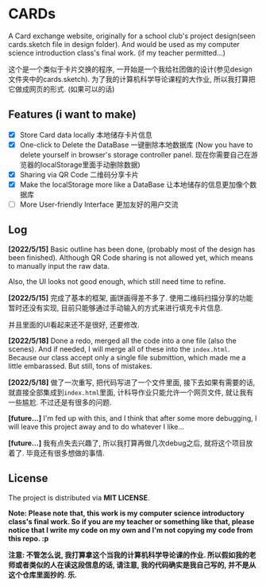 # CARDs
A Card exchange website, originally for a school club's project design(seen cards.sketch file in design folder). And would be used as my computer science introduction class's final work. (if my teacher permitted...)

这个是一个类似于卡片交换的程序, 一开始是一个我给社团做的设计(参见design文件夹中的cards.sketch). 为了我的计算机科学导论课程的大作业, 所以我打算把它做成网页的形式. (如果可以的话)

## Features (i want to make)
- [x] Store Card data locally 本地储存卡片信息
- [x] One-click to Delete the DataBase 一键删除本地数据库 (Now you have to delete yourself in browser's storage controller panel. 现在你需要自己在游览器的localStorage里面手动删除数据)
- [x] Sharing via QR Code 二维码分享卡片
- [x] Make the localStorage more like a DataBase 让本地储存的信息更加像个数据库
- [ ] More User-friendly Interface 更加友好的用户交流

## Log
**[2022/5/15]** Basic outline has been done, (probably most of the design has been finished). Although QR Code sharing is not allowed yet, which means to manually input the raw data. 

Also, the UI looks not good enough, which still need time to refine. 

**[2022/5/15]** 完成了基本的框架, 画饼画得差不多了. 使用二维码扫描分享的功能暂时还没有实现, 目前只能够通过手动输入的方式来进行填充卡片信息. 

并且里面的UI看起来还不是很好, 还要修改. 

**[2022/5/18]** Done a redo, merged all the code into a one file (also the scenes). And if needed, I will merge all of these into the `index.html`. Because our class accept only a single file submittion, which made me a little embarassed. But still, tons of mistakes. 

**[2022/5/18]** 做了一次重写, 把代码写进了一个文件里面, 接下去如果有需要的话, 就直接全部集成到`index.html`里面, 计科导作业只能允许一个网页文件, 就让我有一些尴尬. 不过还是有很多的问题. 

**[future...]** I'm fed up with this, and I think that after some more debugging, I will leave this project away and to do whatever I like...

**[future...]** 我有点失去兴趣了, 所以我打算再做几次debug之后, 就将这个项目放着了. 毕竟还有很多想做的事情.

## License
The project is distributed via **MIT LICENSE**. 

**Note: Please note that, this work is my computer science introductory class's final work. So if you are my teacher or something like that, please notice that I write my code on my own and I'm not copying my code from this repo. :p**

**注意: 不管怎么说, 我打算拿这个当我的计算机科学导论课的作业. 所以假如我的老师或者类似的人在读这段信息的话, 请注意, 我的代码确实是我自己写的, 并不是从这个仓库里面抄的. 乐.**
